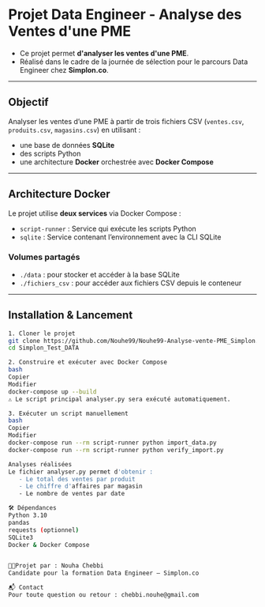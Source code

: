 #  Projet Data Engineer - Analyse des Ventes d'une PME

- Ce projet permet **d'analyser les ventes d'une PME**. 
 - Réalisé dans le cadre de la journée de sélection pour le parcours Data Engineer chez **Simplon.co**.

---

##  Objectif

Analyser les ventes d’une PME à partir de trois fichiers CSV (`ventes.csv`, `produits.csv`, `magasins.csv`) en utilisant :

- une base de données **SQLite**
- des scripts Python
- une architecture **Docker** orchestrée avec **Docker Compose**

---


##  Architecture Docker

Le projet utilise **deux services** via Docker Compose :

- `script-runner` : Service qui exécute les scripts Python
- `sqlite` : Service contenant l’environnement avec la CLI SQLite

###  Volumes partagés

- `./data` : pour stocker et accéder à la base SQLite
- `./fichiers_csv` : pour accéder aux fichiers CSV depuis le conteneur

---

##  Installation & Lancement

```bash
1. Cloner le projet
git clone https://github.com/Nouhe99/Nouhe99-Analyse-vente-PME_Simplon.git
cd Simplon_Test_DATA

2. Construire et exécuter avec Docker Compose
bash
Copier
Modifier
docker-compose up --build
⚠️ Le script principal analyser.py sera exécuté automatiquement.

3. Exécuter un script manuellement
bash
Copier
Modifier
docker-compose run --rm script-runner python import_data.py
docker-compose run --rm script-runner python verify_import.py

Analyses réalisées
Le fichier analyser.py permet d'obtenir :
   - Le total des ventes par produit
   - Le chiffre d'affaires par magasin
   - Le nombre de ventes par date

🛠️ Dépendances
Python 3.10
pandas
requests (optionnel)
SQLite3
Docker & Docker Compose


👩‍💻Projet par : Nouha Chebbi
Candidate pour la formation Data Engineer — Simplon.co

📬 Contact
Pour toute question ou retour : chebbi.nouhe@gmail.com
